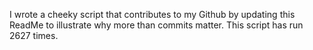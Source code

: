 I wrote a cheeky script that contributes to my Github by updating this ReadMe to illustrate why more than commits matter. This script has run 2627 times.
